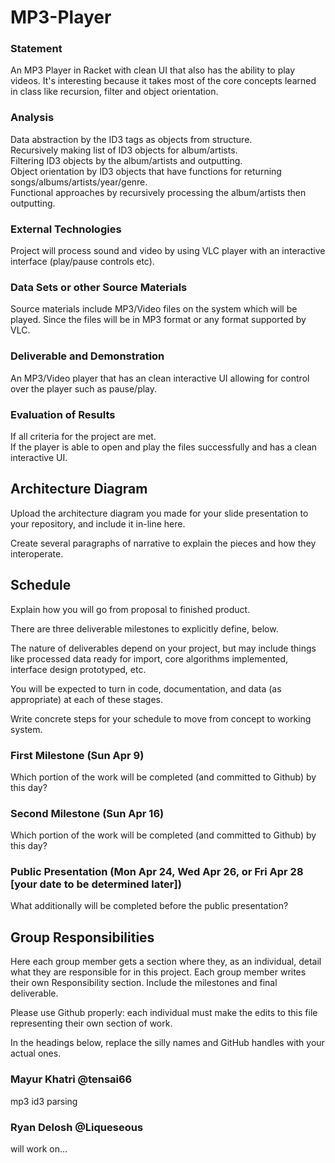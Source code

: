 # MP3-Player

### Statement
An MP3 Player in Racket with clean UI that also has the ability to play videos. It's interesting because it takes most of the core concepts learned in class like recursion, filter and object orientation.

### Analysis

Data abstraction by the ID3 tags as objects from structure.  
Recursively making list of ID3 objects for album/artists.  
Filtering ID3 objects by the album/artists and outputting.  
Object orientation by ID3 objects that have functions for returning songs/albums/artists/year/genre.  
Functional approaches by recursively processing the album/artists then outputting.  

### External Technologies

Project will process sound and video by using VLC player with an interactive interface (play/pause controls etc).

### Data Sets or other Source Materials

Source materials include MP3/Video files on the system which will be played. Since the files will be in MP3 format or any format supported by VLC.

### Deliverable and Demonstration

An MP3/Video player that has an clean interactive UI allowing for control over the player such as pause/play.

### Evaluation of Results

If all criteria for the project are met.  
If the player is able to open and play the files successfully and has a clean interactive UI.  

## Architecture Diagram
Upload the architecture diagram you made for your slide presentation to your repository, and include it in-line here.

Create several paragraphs of narrative to explain the pieces and how they interoperate.

## Schedule
Explain how you will go from proposal to finished product. 

There are three deliverable milestones to explicitly define, below.

The nature of deliverables depend on your project, but may include things like processed data ready for import, core algorithms implemented, interface design prototyped, etc. 

You will be expected to turn in code, documentation, and data (as appropriate) at each of these stages.

Write concrete steps for your schedule to move from concept to working system. 

### First Milestone (Sun Apr 9)
Which portion of the work will be completed (and committed to Github) by this day? 

### Second Milestone (Sun Apr 16)
Which portion of the work will be completed (and committed to Github) by this day?  

### Public Presentation (Mon Apr 24, Wed Apr 26, or Fri Apr 28 [your date to be determined later])
What additionally will be completed before the public presentation?

## Group Responsibilities
Here each group member gets a section where they, as an individual, detail what they are responsible for in this project. Each group member writes their own Responsibility section. Include the milestones and final deliverable.

Please use Github properly: each individual must make the edits to this file representing their own section of work.


In the headings below, replace the silly names and GitHub handles with your actual ones.

### Mayur Khatri @tensai66
mp3 id3 parsing 

### Ryan Delosh @Liqueseous
will work on...
